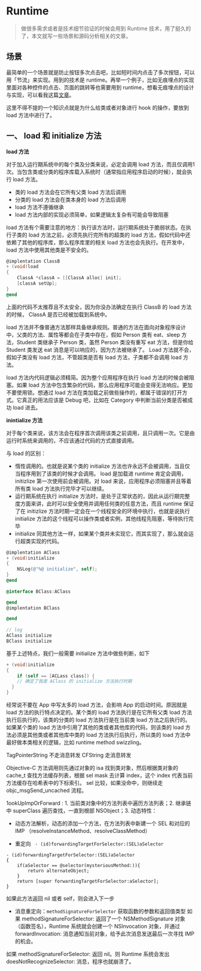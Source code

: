 # Runtime

> 做很多需求或者是技术细节验证的时候会用到 Runtime 技术，用了挺久的了，本文就写一些场景和源码分析相关的文章。

## 场景

最简单的一个场景就是防止按钮多次点击吧，比如短时间内点击了多次按钮，可以用「节流」来实现。用到的技术是 runtime。再举一个例子，比如无痕埋点的实现里面对各种控件的点击、页面的跳转等也需要用到 runtime，想看无痕埋点的设计与实现，可以看我这篇[文章](https://github.com/FantasticLBP/knowledge-kit/blob/master/Chapter1%20-%20iOS/1.55.md)。

这里不得不提的一个知识点就是为什么给类或者对象进行 hook 的操作，要放到 load 方法中进行了。



## 一、 load 和 initialize 方法

**load 方法**

对于加入运行期系统中的每个类及分类来说，必定会调用 load 方法，而且仅调用1次。当包含类或分类的程序库载入系统时（通常指应用程序启动的时候），就会执行 load 方法。

- 类的 load 方法会在它所有父类 load 方法后调用
- 分类的 load 方法会在类本身的 load 方法后调用
- load 方法不遵循继承
- load 方法内部的实现必须简单，如果逻辑太复杂有可能会导致阻塞

load 方法有个需要注意的地方：执行该方法时，运行期系统处于脆弱状态。在执行子类的 load 方法之前，必须先执行完所有的超类的 load 方法，假如代码中还依赖了其他的程序库，那么程序库里的相关 load 方法也会先执行。在开发中，load 方法中使用其他类是不安全的。

```objective-c
@implentation ClassB
+ (void)load
{
	ClassA *classA = [[ClassA alloc] init];
	[classA setUp];
}
@end
```

上面的代码不太推荐且不太安全，因为你没办法确定在执行 ClassB 的 load 方法的时候， ClassA 是否已经被加载到系统中。

load 方法并不像普通方法那样具备继承规则。普通的方法在面向对象程序设计中，父类的方法、属性等都会在子类中存在，假如 Person 类有 eat、sleep 方法，Student 类继承子 Person 类，虽然 Person 类没有重写 eat 方法，但是你给 Student 类发送 eat 消息是可以响应的，因为方法被继承了。 Load 方法就不会，假如子类没有 load 方法，不管超类是否有 load 方法，子类都不会调用 load 方法。

load 方法内代码逻辑必须精简。因为整个应用程序在执行 load 方法的时候会被阻塞。如果 load 方法中包含繁杂的代码，那么应用程序可能会变得无法响应。更加不要使用锁。想通过 load 方法在类加载之前做些操作的，都属于错误的打开方式。它真正的用法应该是 Debug 吧，比如在 Category 中判断当前分类是否被成功 load 进去。



**inintialize 方法**

对于每个类来说，该方法会在程序首次调用该类之前调用，且只调用一次。它是由运行时系统来调用的，不应该通过代码的方式直接调用。



与 load 的区别：

- 惰性调用的。也就是说某个类的 initialize 方法也许永远不会被调用，当且仅当程序用到了该类的时候才会调用。 load 是加载进 runtime 肯定会调用，initizlize 第一次使用前会被调用。对 load 来说，应用程序必须阻塞并且等着所有类 load 方法执行完毕才可以继续。
- 运行期系统在执行 initialize 方法时，是处于正常状态的，因此从运行期完整度方面来讲，此时可以安全使用并调用任何类的任意方法，而且 runtime 保证了在 initizlize 方法时期一定会在一个线程安全的环境中执行，也就是说执行 initialize 方法的这个线程可以操作类或者实例，其他线程先阻塞，等待执行完毕
- initialize 同其他方法一样，如果某个类并未实现它，而其实现了，那么就会运行超类实现的代码。

```objective-c
@implentation AClass
+ (void)initialize
{
	NSLog(@"%@ initialize", self);
}
@end
 
@interface BClass:AClass

@end
@implentation BClass

@end
  
// log
AClass initialize
BClass initialize
```

基于上述特点，我们一般需要 initialize 方法中做些判断，如下

```objective-c
+ (void)initialize
{
	if (self == [ACLass class]) {
    // 确定了我是 AClass 的 initialize 方法执行时期
  }
}
```



经常说不要在 App 中写太多的 load 方法，会影响 App 的启动时间。原因就是 load 方法的执行特点决定的。某个类的 load 方法执行是在它所有父类 load 方法执行后执行的，该类的分类的 load 方法执行是在当前类 load 方法之后执行的。如果某个类的 load 方法中引用了其他的类或者其他库的代码，则该类的 load 方法必须是其他类或者其他库中类的 load 方法执行后执行，所以类的 load 方法中最好做本类相关的逻辑，比如 runtime method swizzling。


TagPointerString 不走消息转发
CFString 走消息转发

Objective-C 方法调用则先通过对象的 isa 找到类对象，然后根据类对象的 cache_t 查找方法缓存列表，根据 sel mask 去计算 index，这个 index 代表当前方法缓存在哈希表中的下标索引。 sel 比较，如果没命中，则继续走 objc_msgSend_uncached 流程。

1ookUpImpOrForward : 1. 当前类对象中的方法列表中遍历方法列表；2. 继承链中 superClass 遍历查找，一直到根部 NSObject；3. 动态特性：
- 动态方法解析，动态的添加一个方法，在方法列表中新建一个 SEL 和对应的 IMP （resolveInstanceMethod、resolveClassMethod）

- 重定向 ` - (id)forwardingTargetForSelector:(SEL)aSelector`

```
- (id)forwardingTargetForSelector:(SEL)aSelector
{
    if(aSelector == @selector(mysteriousMethod:)){
        return alternateObject;
    }
    return [super forwardingTargetForSelector:aSelector];
}
```
如果此方法返回 nil 或者 self，则会进入下一步

- 消息重定向：`methodSignatureForSelector`  获取函数的参数和返回值类型
如果 methodSignatureForSelector: 返回了一个 NSMethodSignature 对象（函数签名），Runtime 系统就会创建一个 NSInvocation 对象，并通过 forwardInvocation: 消息通知当前对象，给予此次消息发送最后一次寻找 IMP 的机会。

如果 methodSignatureForSelector: 返回 nil。则 Runtime 系统会发出 doesNotRecognizeSelector: 消息，程序也就崩溃了。

